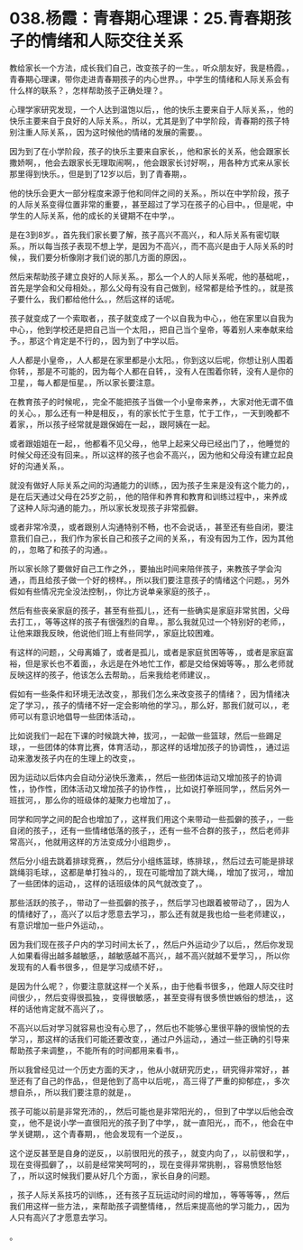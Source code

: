 # 038.杨霞：青春期心理课：25.青春期孩子的情绪和人际交往关系

教给家长一个方法，成长我们自己，改变孩子的一生。，听众朋友好，我是杨霞。，青春期心理课，带你走进青春期孩子的内心世界。，中学生的情绪和人际关系会有什么样的联系？，怎样帮助孩子正确处理？。

心理学家研究发现，一个人达到温饱以后，，他的快乐主要来自于人际关系，，他的快乐主要来自于良好的人际关系。，所以，尤其是到了中学阶段，青春期的孩子特别注重人际关系，，因为这时候他的情绪的发展的需要。。

因为到了在小学阶段，孩子的快乐主要来自家长，，他和家长的关系，他会跟家长撒娇啊，，他会去跟家长无理取闹啊，，他会跟家长讨好啊，，用各种方式来从家长那里得到快乐。，但是到了12岁以后，到了青春期，。

他的快乐会更大一部分程度来源于他和同伴之间的关系。，所以在中学阶段，孩子的人际关系变得位置非常的重要，，甚至超过了学习在孩子的心目中。，但是呢，中学生的人际关系，他的成长的关键期不在中学，。

是在3到8岁。，首先我们家长要了解，孩子高兴不高兴，，和人际关系有密切联系。，所以每当孩子表现不想上学，是因为不高兴，，而不高兴是由于人际关系的时候，，我们要分析像刚才我们说的那几方面的原因，。

然后来帮助孩子建立良好的人际关系。，那么一个人的人际关系呢，他的基础呢，，首先是学会和父母相处。，那么父母有没有自己做到，经常都是给予性的。，就是孩子要什么，我们都给他什么。，然后这样的话呢。

孩子就变成了一个索取者，，孩子就变成了一个以自我为中心，，他在家里以自我为中心，，他到学校还是把自己当一个太阳，，把自己当个皇帝，等着别人来奉献来给予。，那这个肯定是不行的，，因为到了中学以后。

人人都是小皇帝，，人人都是在家里都是小太阳。，你到这以后呢，你想让别人围着你转，，那是不可能的，因为每个人都在自转，，没有人在围着你转，没有人是你的卫星，，每人都是恒星。，所以家长要注意。

在教育孩子的时候呢，，完全不能把孩子当做一个小皇帝来养，，大家对他无谓不值的关心。，那么还有一种是相反，，有的家长忙于生意，忙于工作，，一天到晚都不着家，，所以孩子经常就是跟保姆在一起，，跟阿姨在一起。

或者跟姐姐在一起，，他都看不见父母，，他早上起来父母已经出门了，，他睡觉的时候父母还没有回来。，所以这样的孩子也会不高兴，，因为他和父母没有建立起良好的沟通关系，。

就没有做好人际关系之间的沟通能力的训练，，因为孩子生来是没有这个能力的，，是在后天通过父母在25岁之前，，他的陪伴和养育和教育和训练过程中，，来养成了这种人际沟通的能力。，所以家长发现孩子非常孤僻。

或者非常冷漠，，或者跟别人沟通特别不畅，也不会说话，，甚至还有些自闭，要注意我们自己，，我们作为家长自己和孩子之间的关系，，有没有因为工作，因为其他的，，忽略了和孩子的沟通。。

所以家长除了要做好自己工作之外，，要抽出时间来陪伴孩子，来教孩子学会沟通，，而且给孩子做一个好的榜样。，所以我们要注意孩子的情绪这个问题。，另外假如有些情况完全没法控制，，你比方说单亲家庭的孩子，。

然后有些丧亲家庭的孩子，甚至有些孤儿，，还有一些确实是家庭非常贫困，父母去打工，，等等这样的孩子有很强烈的自卑。，那么我就见过一个特别好的老师，，让他来跟我反映，他说他们班上有些同学，，家庭比较困难。

有这样的问题，，父母离婚了，或者是孤儿，或者是家庭贫困等等，，或者是家庭富裕，但是家长也不着面，，永远是在外地忙工作，都是交给保姆等等。，那么老师就反映这样的孩子，他该怎么去帮助。，后来我给老师建议，。

假如有一些条件和环境无法改变，，那我们怎么来改变孩子的情绪？，因为情绪决定了学习，，孩子的情绪不好一定会影响他的学习。，那么好，那我们就可以，，老师可以有意识地倡导一些团体活动，。

比如说我们一起在下课的时候跳大神，拔河，，一起做一些篮球，然后一些踢足球，，一些团体的体育比赛，体育活动，，那这样的话增加孩子的协调性，，通过运动来激发孩子内在的生理上的改变，。

因为运动以后体内会自动分泌快乐激素，，然后一些团体运动又增加孩子的协调性，，协作性，团体活动又增加孩子的协作性，，比如说打拳班同学，，然后另外一班拔河，，那么你的班级体的凝聚力也增加了，。

同学和同学之间的配合也增加了，，这样我们用这个来带动一些孤僻的孩子，，一些自闭的孩子，，还有一些情绪低落的孩子，，还有一些不合群的孩子，，然后老师非常高兴，，他就用这样的方法变成分小组跑步，。

然后分小组去跳着排球竞赛，，然后分小组练篮球，练排球，，然后过去可能是排球跳绳羽毛球，，这都是单打独斗的，，现在可能增加了跳大绳，，增加了拔河，，增加了一些团体的运动，，这样的话班级体的风气就改变了，。

那些活跃的孩子，，带动了一些孤僻的孩子，，然后学习也跟着被带动了，，因为人的情绪好了，，高兴了以后才愿意去学习，，那么还有就是我也给一些老师建议，，有意识增加一些户外运动，。

因为我们现在孩子户内的学习时间太长了，，然后户外运动少了以后，，然后你发现人如果看得出越多越敏感，，越敏感越不高兴，，越不高兴就越不爱学习，，所以你发现有的人看书很多，，但是学习成绩不好，。

是因为什么呢？，你要注意就这样一个关系，，由于他看书很多，，他跟人际交往时间很少，，然后变得很孤独，，变得很敏感，，甚至变得有很多愤世嫉俗的想法，，这样的话他肯定就不高兴了，。

不高兴以后对学习就容易也没有心思了，，然后也不能够心里很平静的很愉悦的去学习，，那这样的话我们可能还要改变，，通过户外运动，，通过一些正确的引导来帮助孩子来调整，，不能所有的时间都用来看书，。

所以我曾经见过一个历史方面的天才，，他从小就研究历史，，研究得非常好，，甚至还有了自己的作品，，但是他到了高中以后呢，，高三得了严重的抑郁症，，多次想自杀，，所以我们要注意的就是，。

孩子可能以前是非常充沛的，，然后可能也是非常阳光的，，但到了中学以后他会改变，，他不是说小学一直很阳光的孩子到了中学，，就一直阳光，，而不，，他会在中学关键期，，这个青春期，，他会发现有一个逆反，。

这个逆反甚至是自身的逆反，，以前很阳光的孩子，，就变内向了，，以前很和学，，现在变得孤僻了，，以前是经常笑呵呵的，，现在变得非常挑剔，，容易愤怒怡怒了，，所以这时候我们要从好几个方面，，家长自身的问题。

，孩子人际关系技巧的训练，，还有孩子互玩运动时间的增加，，等等等等，，然后我们用这样一些方法，，来帮助孩子调整情绪，，然后来提高他的学习能力，，因为人只有高兴了才愿意去学习。

。